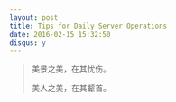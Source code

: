 ```yaml
---
layout: post
title: Tips for Daily Server Operations
date: 2016-02-15 15:32:50
disqus: y
---
```


> 美景之美，在其忧伤。
>
> 美人之美，在其颦首。

